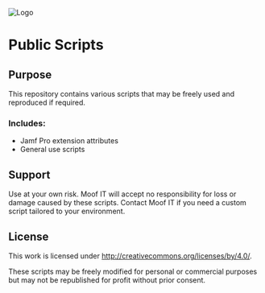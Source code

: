 ![Logo](http://www.moof-it.co.uk/wp-content/uploads/2017/12/moof-da-RGB-2.png)

# Public Scripts

## Purpose

This repository contains various scripts that may be freely used and reproduced if required.

### Includes:

* Jamf Pro extension attributes
* General use scripts

## Support

Use at your own risk. Moof IT will accept no responsibility for loss or damage caused by these scripts. Contact Moof IT if you need a custom script tailored to your environment.

## License

This work is licensed under http://creativecommons.org/licenses/by/4.0/.

These scripts may be freely modified for personal or commercial purposes but may not be republished for profit without prior consent.
